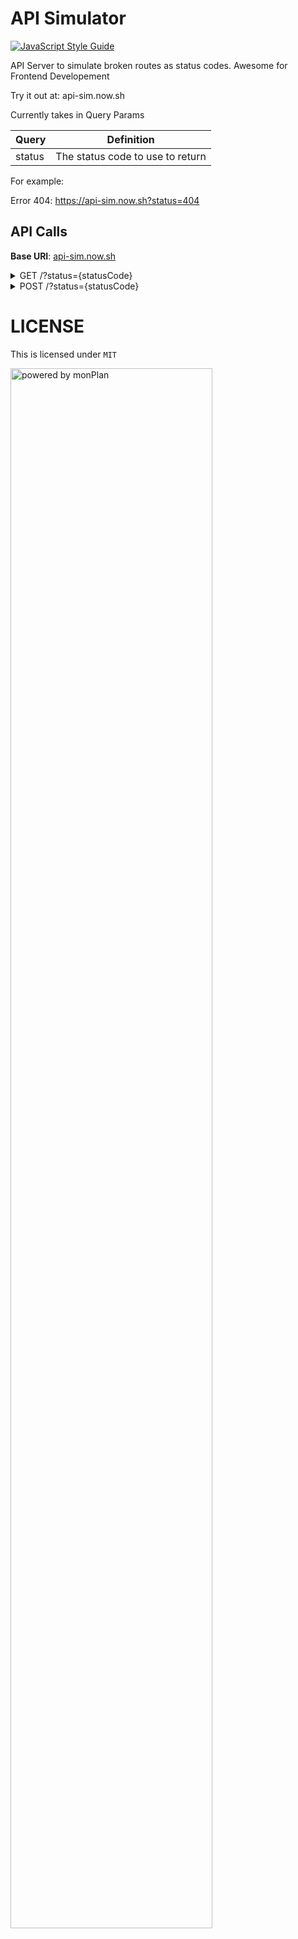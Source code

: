 # API Simulator

[![JavaScript Style Guide](https://cdn.rawgit.com/standard/standard/master/badge.svg)](https://github.com/standard/standard)

API Server to simulate broken routes as status codes. Awesome for Frontend Developement

Try it out at: api-sim.now.sh

Currently takes in Query Params

| Query  | Definition                       |
| ------ | -------------------------------- |
| status | The status code to use to return |

For example:

Error 404: https://api-sim.now.sh?status=404

## API Calls

**Base URI**: [api-sim.now.sh](api-sim.now.sh)

<details>
<summary>GET /?status={statusCode}</summary>

```
{
  status: {
    code: statusCode # or 200 by default
    msg: #status message
  }
}
```

</details>

<details>
<summary>POST /?status={statusCode}</summary>

## POST body (application/json)

```
{
  // whatever you want
}
```

```
{
  status: {
    code: statusCode # or 200 by default
    msg: #status message
  }
  ...your response
}
```

</details>

# LICENSE

This is licensed under `MIT`

<img width="80%" src="https://i.imgur.com/siLz1Yr.png" alt="powered by monPlan" />
